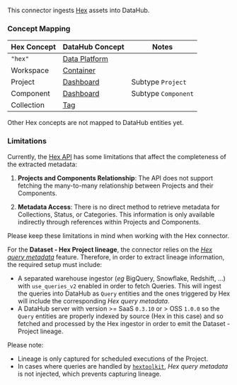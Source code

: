 This connector ingests [Hex](https://hex.tech/) assets into DataHub.

### Concept Mapping

| Hex Concept | DataHub Concept                                                                                    | Notes               |
|-------------|----------------------------------------------------------------------------------------------------|---------------------|
| `"hex"`     | [Data Platform](https://datahubproject.io/docs/generated/metamodel/entities/dataplatform/)         |                     |
| Workspace   | [Container](https://datahubproject.io/docs/generated/metamodel/entities/container/)                |  |
| Project     | [Dashboard](https://datahubproject.io/docs/generated/metamodel/entities/dashboard/)                | Subtype `Project`   |
| Component   | [Dashboard](https://datahubproject.io/docs/generated/metamodel/entities/dashboard/)                | Subtype `Component` |
| Collection  | [Tag](https://datahubproject.io/docs/generated/metamodel/entities/Tag/)                            |  |

Other Hex concepts are not mapped to DataHub entities yet.

### Limitations

Currently, the [Hex API](https://learn.hex.tech/docs/api/api-reference) has some limitations that affect the completeness of the extracted metadata:

1. **Projects and Components Relationship**: The API does not support fetching the many-to-many relationship between Projects and their Components.

2. **Metadata Access**: There is no direct method to retrieve metadata for Collections, Status, or Categories. This information is only available indirectly through references within Projects and Components.

Please keep these limitations in mind when working with the Hex connector.

For the **Dataset - Hex Project lineage**, the connector relies on the 
[_Hex query metadata_](https://learn.hex.tech/docs/explore-data/cells/sql-cells/sql-cells-introduction#query-metadata) feature.
Therefore, in order to extract lineage information, the required setup must include:

- A separated warehouse ingestor (_eg_ BigQuery, Snowflake, Redshift, ...) with `use_queries_v2` enabled in order to fetch Queries.
  This will ingest the queries into DataHub as `Query` entities and the ones triggered by Hex will include the corresponding _Hex query metadata_.
- A DataHub server with version >= SaaS `0.3.10` or > OSS `1.0.0` so the `Query` entities are properly indexed by source (Hex in this case) and so fetched and processed by the Hex ingestor in order to emit the Dataset - Project lineage.

Please note:

- Lineage is only captured for scheduled executions of the Project.
- In cases where queries are handled by [`hextoolkit`](https://learn.hex.tech/tutorials/connect-to-data/using-the-hextoolkit), _Hex query metadata_ is not injected, which prevents capturing lineage.
